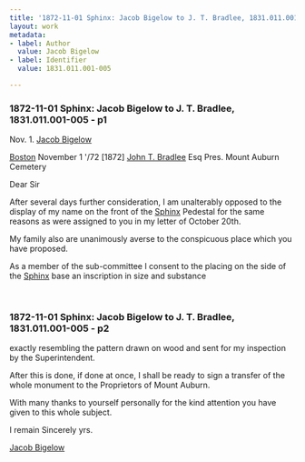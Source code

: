 ```yaml
---
title: '1872-11-01 Sphinx: Jacob Bigelow to J. T. Bradlee, 1831.011.001-005'
layout: work
metadata:
- label: Author
  value: Jacob Bigelow
- label: Identifier
  value: 1831.011.001-005

---
```

<div class="pages">
<div id="page-1076586">
<h3><a name="page-1076586">1872-11-01 Sphinx: Jacob Bigelow to J. T. Bradlee, 1831.011.001-005 - p1</a></h3>
<div class="page-content">
<p>Nov. 1.<span class='line-break'> </span><a href='/pages/subjects/52529' title='Bigelow, Jacob'>Jacob Bigelow</a></p>
<p><a href='/pages/subjects/52559' title='Boston, MA'>Boston</a> <date when='1872-11-01'>November 1 '/72</date> [1872]<span class='line-break'> </span><a href='/pages/subjects/52526' title='Bradlee, John T.'>John T. Bradlee</a> Esq <span class='line-break'> </span>Pres. Mount Auburn Cemetery</p>
<p>Dear Sir</p>
<p>After several days<span class='line-break'> </span>further consideration, I am<span class='line-break'> </span>unalterably opposed to the <span class='line-break'> </span>display of my name on the <span class='line-break'> </span>front of the <a href='/pages/subjects/54544' title='Sphinx'>Sphinx</a> Pedestal<span class='line-break'> </span>for the same reasons as<span class='line-break'> </span>were assigned to you in my<span class='line-break'> </span>letter of <date when='1872-10-20'>October 20th</date>.</p>
<p>My family also are<span class='line-break'> </span>unanimously averse to the<span class='line-break'> </span>conspicuous place which you<span class='line-break'> </span>have proposed.</p>
<p>As a member of the<span class='line-break'> </span>sub-committee I consent to<span class='line-break'> </span>the placing on the side of<span class='line-break'> </span>the <a href='/pages/subjects/54544' title='Sphinx'>Sphinx</a> base an inscrip<span class='line-break'></span>tion in size and substance<span class='line-break'> </span></p>
</div>
</div>
<br />
<div id="page-1076587">
<h3><a name="page-1076587">1872-11-01 Sphinx: Jacob Bigelow to J. T. Bradlee, 1831.011.001-005 - p2</a></h3>
<div class="page-content">
<p>exactly resembling the<span class='line-break'> </span>pattern drawn on wood<span class='line-break'> </span>and sent for my inspection<span class='line-break'> </span>by the Superintendent.</p>
<p>After this is done, if done<span class='line-break'> </span>at once, I shall be ready<span class='line-break'> </span>to sign a transfer of the<span class='line-break'> </span>whole monument to the<span class='line-break'> </span>Proprietors of Mount Auburn.</p>
<p>With many thanks<span class='line-break'> </span>to yourself personally<span class='line-break'> </span>for the kind attention<span class='line-break'> </span>you have given to this<span class='line-break'> </span>whole subject.</p>
<p>I remain<span class='line-break'> </span>Sincerely yrs.</p>
<p><a href='/pages/subjects/52529' title='Bigelow, Jacob'>Jacob Bigelow</a><span class='line-break'> </span></p>
</div>
</div>
<br />
</div>
